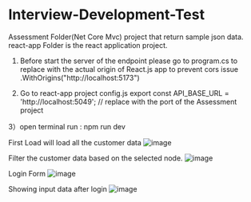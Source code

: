 # Interview-Development-Test

Assessment Folder(Net Core Mvc) project that return sample json data.
react-app Folder is the react application project.

1) Before start the server of the endpoint please go to program.cs to replace with the actual origin of  React.js app to prevent cors issue
.WithOrigins("http://localhost:5173") 

2) Go to react-app project config.js 
export const API_BASE_URL = 'http://localhost:5049'; // replace with the port of the Assessment project

3）open terminal run : npm run dev

First Load will load all the customer data
![image](https://github.com/zhengphin/Interview-Development-Test/assets/81290239/b643a263-795c-42ff-b2a0-adb15df5aa97)

Filter the customer data based on the selected node.
![image](https://github.com/zhengphin/Interview-Development-Test/assets/81290239/1cfe6209-9736-4235-80ee-0e720602a643)

Login Form
![image](https://github.com/zhengphin/Interview-Development-Test/assets/81290239/00f299d6-b30e-4e0a-8a59-455fb2d5583c)

Showing input data after login
![image](https://github.com/zhengphin/Interview-Development-Test/assets/81290239/c6ba8632-b0f7-4dcf-9448-324db62e0f81)









